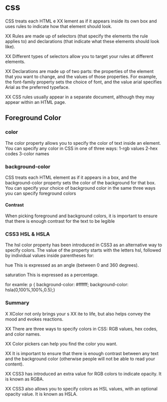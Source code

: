 
# css
CSS treats each HTML e XX lement as if it appears inside
its own box and uses rules to indicate how that
element should look.

XX Rules are made up of selectors (that specify the
elements the rule applies to) and declarations (that
indicate what these elements should look like).

XX Different types of selectors allow you to target your
rules at different elements.

XX Declarations are made up of two parts: the properties
of the element that you want to change, and the values
of those properties. For example, the font-family
property sets the choice of font, and the value arial
specifies Arial as the preferred typeface.

XX CSS rules usually appear in a separate document,
although they may appear within an HTML page.

## Foreground Color
### color
The color property allows you
to specify the color of text inside
an element. You can specify any
color in CSS in one of three ways:
1-rgb values 
2-hex codes
3-color names

### background-color
CSS treats each HTML element
as if it appears in a box, and the
background-color property
sets the color of the background
for that box.
You can specify your choice of 
background color in the same
three ways you can specify
foreground colors

#### Contrast
When picking foreground and background
colors, it is important to ensure that there is
enough contrast for the text to be legible

### CSS3 HSL & HSLA
The hsl color property has
been introduced in CSS3 as an
alternative way to specify colors.
The value of the property starts
with the letters hsl, followed
by individual values inside parentheses for:

hue
This is expressed as an angle
(between 0 and 360 degrees).

saturation
This is expressed as a
percentage.

for examle:
p {
background-color: #ffffff;
background-color: hsla(0,100%,100%,0.5);}

### Summary 
X XColor not only brings your s XX ite to life, but also helps
convey the mood and evokes reactions.

XX There are three ways to specify colors in CSS:
RGB values, hex codes, and color names.

XX Color pickers can help you find the color you want.

XX It is important to ensure that there is enough contrast
between any text and the background color (otherwise
people will not be able to read your content).

XX CSS3 has introduced an extra value for RGB colors to
indicate opacity. It is known as RGBA.

XX CSS3 also allows you to specify colors as HSL values,
with an optional opacity value. It is known as HSLA.